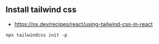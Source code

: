 ## Install tailwind css
* https://nx.dev/recipes/react/using-tailwind-css-in-react

```shell
npx tailwindcss init -p
```

